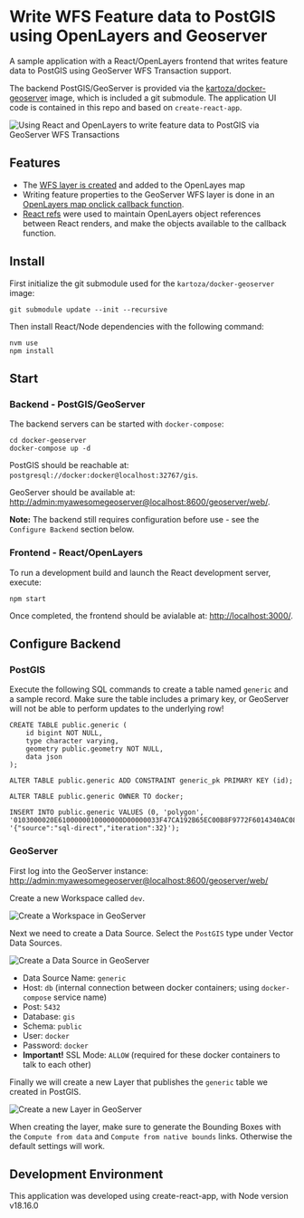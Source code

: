 # Write WFS Feature data to PostGIS using OpenLayers and Geoserver

A sample application with a React/OpenLayers frontend that writes feature data to PostGIS using GeoServer WFS Transaction support. 

The backend PostGIS/GeoServer is provided via the [kartoza/docker-geoserver](https://github.com/kartoza/docker-geoserver/) image, which is included a git submodule. The application UI code is contained in this repo and based on `create-react-app`.

![Using React and OpenLayers to write feature data to PostGIS via GeoServer WFS Transactions](https://taylor.callsen.me/wp-content/uploads/2023/08/tcallsen-openlayers-feature-data-v2.jpg)

## Features

- The [WFS layer is created](https://github.com/scenic-routing/react-openlayers-geoserver-postgis/blob/master/src/components/MapWrapper.js#L88-L110) and added to the OpenLayes map
- Writing feature properties to the GeoServer WFS layer is done in an [OpenLayers map onclick callback function](https://github.com/scenic-routing/react-openlayers-geoserver-postgis/blob/master/src/components/MapWrapper.js#L37-L74). 
- [React refs](https://github.com/scenic-routing/react-openlayers-geoserver-postgis/blob/master/src/components/MapWrapper.js#L28-L30) were used to maintain OpenLayers object references between React renders, and make the objects available to the callback function.

## Install

First initialize the git submodule used for the `kartoza/docker-geoserver` image:

```
git submodule update --init --recursive
```

Then install React/Node dependencies with the following command:

```
nvm use
npm install
```

## Start

### Backend - PostGIS/GeoServer

The backend servers can be started with `docker-compose`:

```
cd docker-geoserver
docker-compose up -d
```

PostGIS should be reachable at: `postgresql://docker:docker@localhost:32767/gis`.

GeoServer should be available at: [http://admin:myawesomegeoserver@localhost:8600/geoserver/web/](http://admin:myawesomegeoserver@localhost:8600/geoserver/web/).

**Note:** The backend still requires configuration before use - see the `Configure Backend` section below.

### Frontend - React/OpenLayers

To run a development build and launch the React development server, execute:

```
npm start
```

Once completed, the frontend should be avialable at: [http://localhost:3000/](http://localhost:3000/).

## Configure Backend

### PostGIS

Execute the following SQL commands to create a table named `generic` and a sample record. Make sure the table includes a primary key, or GeoServer will not be able to perform updates to the underlying row!

```
CREATE TABLE public.generic (
    id bigint NOT NULL,
    type character varying,
    geometry public.geometry NOT NULL,
    data json
);

ALTER TABLE public.generic ADD CONSTRAINT generic_pk PRIMARY KEY (id);

ALTER TABLE public.generic OWNER TO docker;

INSERT INTO public.generic VALUES (0, 'polygon', '0103000020E6100000010000000D00000033F47CA192B65EC00B8F9772F6014340AC087DA1B89F5EC0D2CCBCDF462F43408FA17CA1726D5EC0C1368D5BB91E4340A20E7DA1C04C5EC0FCDD0E23CD0F4340F7D07CA1765A5EC01D1EAF5F39E64240F5F37CA1BA7F5EC0376020AA71ED424034597DA17A745EC0C6688AAF84CB424088C77CA13A695EC0921437E6A3A14240FCCD7CA1F2835EC059A299581F9842404D3B7DA1189A5EC01573218E70B742405CEF7CA188A25EC097B01043C7E1424070287DA1A0B75EC0D7AD5E2B38F0424033F47CA192B65EC00B8F9772F6014340', '{"source":"sql-direct","iteration":32}');
```

### GeoServer

First log into the GeoServer instance: [http://admin:myawesomegeoserver@localhost:8600/geoserver/web/](http://admin:myawesomegeoserver@localhost:8600/geoserver/web/)

Create a new Workspace called `dev`.

![Create a Workspace in GeoServer](https://taylor.callsen.me/wp-content/uploads/2023/08/tcallsen-geoserver-create-workspace.png)

Next we need to create a Data Source. Select the `PostGIS` type under Vector Data Sources.

![Create a Data Source in GeoServer](https://taylor.callsen.me/wp-content/uploads/2023/08/tcallsen-geoserver-create-data-source.jpg)

- Data Source Name: `generic`
- Host: `db` (internal connection between docker containers; using `docker-compose` service name)
- Post: `5432`
- Database: `gis`
- Schema: `public`
- User: `docker`
- Password: `docker`
- **Important!** SSL Mode: `ALLOW` (required for these docker containers to talk to each other)

Finally we will create a new Layer that publishes the `generic` table we created in PostGIS.

![Create a new Layer in GeoServer](https://taylor.callsen.me/wp-content/uploads/2023/08/tcallsen-geoserver-create-layer.png)

When creating the layer, make sure to generate the Bounding Boxes with the `Compute from data` and `Compute from native bounds` links. Otherwise the default settings will work.

## Development Environment

This application was developed using create-react-app, with Node version v18.16.0
